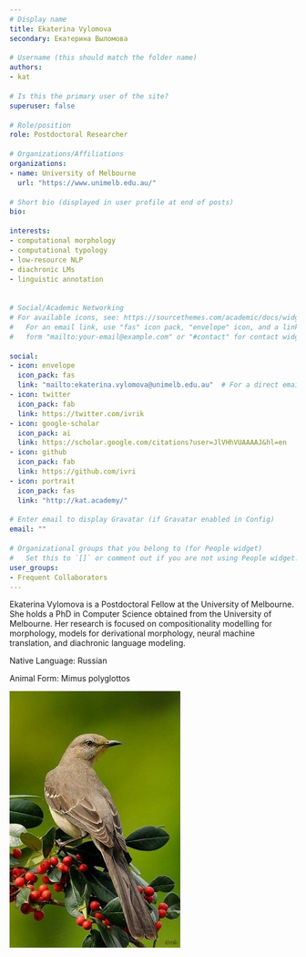 ```yaml
---
# Display name
title: Ekaterina Vylomova
secondary: Екатерина Выломова

# Username (this should match the folder name)
authors:
- kat

# Is this the primary user of the site?
superuser: false

# Role/position
role: Postdoctoral Researcher

# Organizations/Affiliations
organizations:
- name: University of Melbourne
  url: "https://www.unimelb.edu.au/"

# Short bio (displayed in user profile at end of posts)
bio: 

interests:
- computational morphology
- computational typology
- low-resource NLP
- diachronic LMs
- linguistic annotation


# Social/Academic Networking
# For available icons, see: https://sourcethemes.com/academic/docs/widgets/#icons
#   For an email link, use "fas" icon pack, "envelope" icon, and a link in the
#   form "mailto:your-email@example.com" or "#contact" for contact widget.

social:
- icon: envelope
  icon_pack: fas
  link: "mailto:ekaterina.vylomova@unimelb.edu.au"  # For a direct email link, use "mailto:test@example.org".
- icon: twitter
  icon_pack: fab
  link: https://twitter.com/ivrik
- icon: google-scholar
  icon_pack: ai
  link: https://scholar.google.com/citations?user=JlVHhVUAAAAJ&hl=en
- icon: github
  icon_pack: fab
  link: https://github.com/ivri
- icon: portrait
  icon_pack: fas
  link: "http://kat.academy/"

# Enter email to display Gravatar (if Gravatar enabled in Config)
email: ""
  
# Organizational groups that you belong to (for People widget)
#   Set this to `[]` or comment out if you are not using People widget.  
user_groups:
- Frequent Collaborators
---
```


Ekaterina Vylomova is a Postdoctoral Fellow at the University of Melbourne. She holds a PhD in Computer Science obtained from the University of Melbourne. Her research is focused on compositionality modelling for morphology, models for derivational morphology, neural machine translation, and diachronic language modeling. 

Native Language: Russian

Animal Form: Mimus polyglottos

<img  class="avatar-small" src="bird.jpg" style="float: center" />
